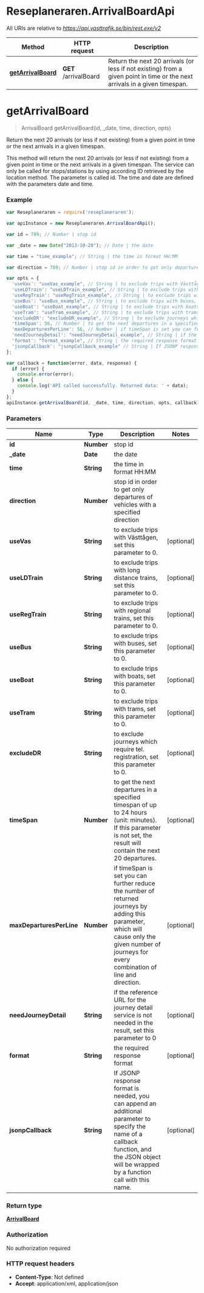 # Reseplaneraren.ArrivalBoardApi

All URIs are relative to *https://api.vasttrafik.se/bin/rest.exe/v2*

Method | HTTP request | Description
------------- | ------------- | -------------
[**getArrivalBoard**](ArrivalBoardApi.md#getArrivalBoard) | **GET** /arrivalBoard | Return the next 20 arrivals (or less if not existing) from a given point in time or the next arrivals in a given timespan.


<a name="getArrivalBoard"></a>
# **getArrivalBoard**
> ArrivalBoard getArrivalBoard(id, _date, time, direction, opts)

Return the next 20 arrivals (or less if not existing) from a given point in time or the next arrivals in a given timespan.

This method will return the next 20 arrivals (or less if not existing) from a given point in time or the next arrivals in a given timespan. The service can only be called for stops/stations by using according ID retrieved by the location method. The parameter is called id. The time and date are defined with the parameters date and time.

### Example
```javascript
var Reseplaneraren = require('reseplaneraren');

var apiInstance = new Reseplaneraren.ArrivalBoardApi();

var id = 789; // Number | stop id

var _date = new Date("2013-10-20"); // Date | the date

var time = "time_example"; // String | the time in format HH:MM

var direction = 789; // Number | stop id in order to get only departures of vehicles with a specified direction

var opts = { 
  'useVas': "useVas_example", // String | to exclude trips with Västtågen, set this parameter to 0.
  'useLDTrain': "useLDTrain_example", // String | to exclude trips with long distance trains, set this parameter to 0.
  'useRegTrain': "useRegTrain_example", // String | to exclude trips with regional trains, set this parameter to 0.
  'useBus': "useBus_example", // String | to exclude trips with buses, set this parameter to 0.
  'useBoat': "useBoat_example", // String | to exclude trips with boats, set this parameter to 0.
  'useTram': "useTram_example", // String | to exclude trips with trams, set this parameter to 0.
  'excludeDR': "excludeDR_example", // String | to exclude journeys which require tel. registration, set this parameter to 0.
  'timeSpan': 56, // Number | to get the next departures in a specified timespan of up to 24 hours (unit: minutes). If this parameter is not set, the result will contain the next 20 departures.
  'maxDeparturesPerLine': 56, // Number | if timeSpan is set you can further reduce the number of returned journeys by adding this parameter, which will cause only the given number of journeys for every combination of line and direction.
  'needJourneyDetail': "needJourneyDetail_example", // String | if the reference URL for the journey detail service is not needed in the result, set this parameter to 0
  'format': "format_example", // String | the required response format
  'jsonpCallback': "jsonpCallback_example" // String | If JSONP response format is needed, you can append an additional parameter to specify the name of a callback function, and the JSON object will be wrapped by a function call with this name.
};

var callback = function(error, data, response) {
  if (error) {
    console.error(error);
  } else {
    console.log('API called successfully. Returned data: ' + data);
  }
};
apiInstance.getArrivalBoard(id, _date, time, direction, opts, callback);
```

### Parameters

Name | Type | Description  | Notes
------------- | ------------- | ------------- | -------------
 **id** | **Number**| stop id | 
 **_date** | **Date**| the date | 
 **time** | **String**| the time in format HH:MM | 
 **direction** | **Number**| stop id in order to get only departures of vehicles with a specified direction | 
 **useVas** | **String**| to exclude trips with Västtågen, set this parameter to 0. | [optional] 
 **useLDTrain** | **String**| to exclude trips with long distance trains, set this parameter to 0. | [optional] 
 **useRegTrain** | **String**| to exclude trips with regional trains, set this parameter to 0. | [optional] 
 **useBus** | **String**| to exclude trips with buses, set this parameter to 0. | [optional] 
 **useBoat** | **String**| to exclude trips with boats, set this parameter to 0. | [optional] 
 **useTram** | **String**| to exclude trips with trams, set this parameter to 0. | [optional] 
 **excludeDR** | **String**| to exclude journeys which require tel. registration, set this parameter to 0. | [optional] 
 **timeSpan** | **Number**| to get the next departures in a specified timespan of up to 24 hours (unit: minutes). If this parameter is not set, the result will contain the next 20 departures. | [optional] 
 **maxDeparturesPerLine** | **Number**| if timeSpan is set you can further reduce the number of returned journeys by adding this parameter, which will cause only the given number of journeys for every combination of line and direction. | [optional] 
 **needJourneyDetail** | **String**| if the reference URL for the journey detail service is not needed in the result, set this parameter to 0 | [optional] 
 **format** | **String**| the required response format | [optional] 
 **jsonpCallback** | **String**| If JSONP response format is needed, you can append an additional parameter to specify the name of a callback function, and the JSON object will be wrapped by a function call with this name. | [optional] 

### Return type

[**ArrivalBoard**](ArrivalBoard.md)

### Authorization

No authorization required

### HTTP request headers

 - **Content-Type**: Not defined
 - **Accept**: application/xml, application/json

